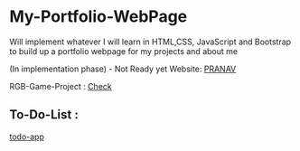 # My-Portfolio-WebPage
Will implement whatever I will learn in HTML,CSS, JavaScript and Bootstrap to build up a portfolio webpage for my projects and about me

(In implementation phase) - Not Ready yet
Website: [PRANAV]( https://mystery01092000.github.io/My-Portfolio-WebPage/index.html)

RGB-Game-Project : [Check](https://mystery01092000.github.io/My-Portfolio-WebPage/RGB-Guessing-Game/rgbGame.html)

## To-Do-List : 
  [todo-app](https://mystery01092000.github.io/My-Portfolio-WebPage/To-dolist_application/to-do.html)
